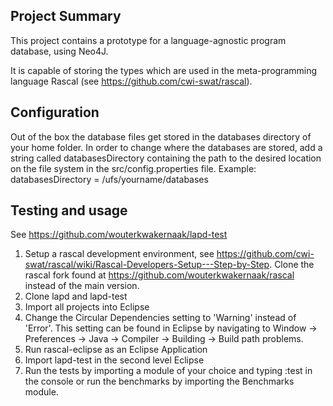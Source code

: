 ## Project Summary

This project contains a prototype for a language-agnostic program database, using Neo4J.

It is capable of storing the types which are used in the meta-programming language Rascal (see https://github.com/cwi-swat/rascal).

## Configuration

Out of the box the database files get stored in the databases directory of your home folder. In order to change where the databases are stored, add a string called databasesDirectory containing the path to the desired location on the file system in the src/config.properties file. Example: databasesDirectory = /ufs/yourname/databases

## Testing and usage

See https://github.com/wouterkwakernaak/lapd-test

1. Setup a rascal development environment, see https://github.com/cwi-swat/rascal/wiki/Rascal-Developers-Setup---Step-by-Step. Clone the rascal fork found at https://github.com/wouterkwakernaak/rascal instead of the main version.
2. Clone lapd and lapd-test
3. Import all projects into Eclipse
4. Change the Circular Dependencies setting to 'Warning' instead of 'Error'. This setting can be found in Eclipse by navigating to Window -> Preferences -> Java -> Compiler -> Building -> Build path problems.
5. Run rascal-eclipse as an Eclipse Application
6. Import lapd-test in the second level Eclipse
7. Run the tests by importing a module of your choice and typing :test in the console or run the benchmarks by importing the Benchmarks module.
